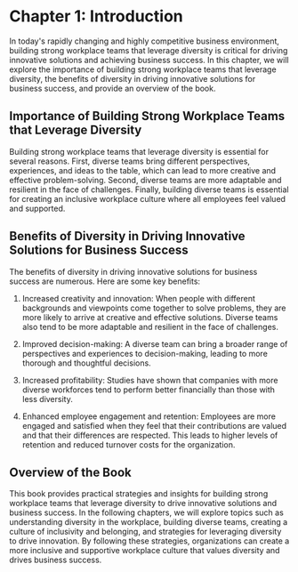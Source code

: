 Chapter 1: Introduction
=======================

In today's rapidly changing and highly competitive business environment, building strong workplace teams that leverage diversity is critical for driving innovative solutions and achieving business success. In this chapter, we will explore the importance of building strong workplace teams that leverage diversity, the benefits of diversity in driving innovative solutions for business success, and provide an overview of the book.

Importance of Building Strong Workplace Teams that Leverage Diversity
---------------------------------------------------------------------

Building strong workplace teams that leverage diversity is essential for several reasons. First, diverse teams bring different perspectives, experiences, and ideas to the table, which can lead to more creative and effective problem-solving. Second, diverse teams are more adaptable and resilient in the face of challenges. Finally, building diverse teams is essential for creating an inclusive workplace culture where all employees feel valued and supported.

Benefits of Diversity in Driving Innovative Solutions for Business Success
--------------------------------------------------------------------------

The benefits of diversity in driving innovative solutions for business success are numerous. Here are some key benefits:

1. Increased creativity and innovation: When people with different backgrounds and viewpoints come together to solve problems, they are more likely to arrive at creative and effective solutions. Diverse teams also tend to be more adaptable and resilient in the face of challenges.

2. Improved decision-making: A diverse team can bring a broader range of perspectives and experiences to decision-making, leading to more thorough and thoughtful decisions.

3. Increased profitability: Studies have shown that companies with more diverse workforces tend to perform better financially than those with less diversity.

4. Enhanced employee engagement and retention: Employees are more engaged and satisfied when they feel that their contributions are valued and that their differences are respected. This leads to higher levels of retention and reduced turnover costs for the organization.

Overview of the Book
--------------------

This book provides practical strategies and insights for building strong workplace teams that leverage diversity to drive innovative solutions and business success. In the following chapters, we will explore topics such as understanding diversity in the workplace, building diverse teams, creating a culture of inclusivity and belonging, and strategies for leveraging diversity to drive innovation. By following these strategies, organizations can create a more inclusive and supportive workplace culture that values diversity and drives business success.
